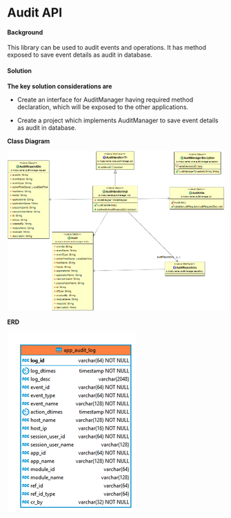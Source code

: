 # Audit API

#### Background

This library can be used to audit events and operations. It has method exposed to save event details as audit in database. 


#### Solution


**The key solution considerations are**

- Create an interface for AuditManager having required method declaration, which will be exposed to the other applications.


- Create a project which implements AuditManager to save event details as audit in database.


**Class Diagram**


![Class Diagram](_images/kernel-auditmanager-api-cd.png)



**ERD**



![ERD](_images/kernel-auditmanager-erd.png)

